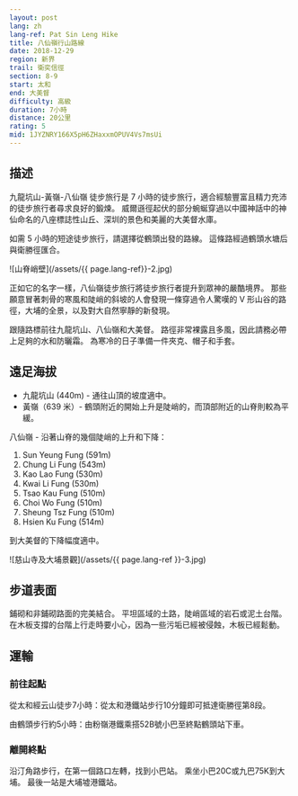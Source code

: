 ```yaml
---
layout: post
lang: zh
lang-ref: Pat Sin Leng Hike
title: 八仙嶺行山路線
date: 2018-12-29
region: 新界
trail: 衛奕信徑
section: 8-9
start: 太和
end: 大美督
difficulty: 高級
duration: 7小時
distance: 20公里
rating: 5
mid: 1JYZNRY166X5pH6ZHaxxmOPUV4Vs7msUi
---
```


## 描述

九龍坑山-黃嶺-八仙嶺 徒步旅行是 7 小時的徒步旅行，適合經驗豐富且精力充沛的徒步旅行者尋求良好的鍛煉。 威爾遜徑起伏的部分蜿蜒穿過以中國神話中的神仙命名的八座標誌性山丘、深圳的景色和美麗的大美督水庫。

如需 5 小時的短途徒步旅行，請選擇從鶴頭出發的路線。 這條路經過鶴頭水塘后與衛勝徑匯合。

![山脊峭壁](/assets/{{ page.lang-ref}}-2.jpg)

正如它的名字一樣，八仙嶺徒步旅行將徒步旅行者提升到眾神的嚴酷境界。 那些願意冒著刺骨的寒風和陡峭的斜坡的人會發現一條穿過令人驚嘆的 V 形山谷的路徑，大埔的全景，以及對大自然寧靜的新發現。

跟隨路標前往九龍坑山、八仙嶺和大美督。 路徑非常裸露且多風，因此請務必帶上足夠的水和防曬霜。 為寒冷的日子準備一件夾克、帽子和手套。

## 遠足海拔

- 九龍坑山 (440m) - 通往山頂的坡度適中。
- 黃嶺（639 米）- 鶴頭附近的開始上升是陡峭的，而頂部附近的山脊則較為平緩。

八仙嶺 - 沿著山脊的幾個陡峭的上升和下降：

1. Sun Yeung Fung (591m)
2. Chung Li Fung (543m)
3. Kao Lao Fung (530m)
4. Kwai Li Fung (530m)
5. Tsao Kau Fung (510m)
6. Choi Wo Fung (510m)
7. Sheung Tsz Fung (510m)
8. Hsien Ku Fung (514m)

到大美督的下降幅度適中。

![慈山寺及大埔景觀](/assets/{{ page.lang-ref }}-3.jpg)

## 步道表面

鋪砌和非鋪砌路面的完美結合。 平坦區域的土路，陡峭區域的岩石或泥土台階。 在木板支撐的台階上行走時要小心，因為一些污垢已經被侵蝕，木板已經鬆動。

## 運輸

### 前往起點

從太和經云山徒步7小時：從太和港鐵站步行10分鐘即可抵達衛勝徑第8段。

由鶴頭步行約5小時：由粉嶺港鐵乘搭52B號小巴至終點鶴頭站下車。

### 離開終點

沿汀角路步行，在第一個路口左轉，找到小巴站。 乘坐小巴20C或九巴75K到大埔。 最後一站是大埔墟港鐵站。